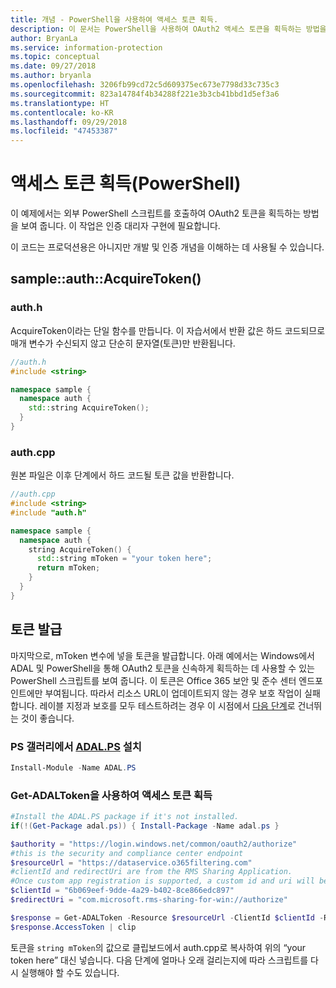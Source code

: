 ```yaml
---
title: 개념 - PowerShell을 사용하여 액세스 토큰 획득.
description: 이 문서는 PowerShell을 사용하여 OAuth2 액세스 토큰을 획득하는 방법을 이해하는 데 도움이 됩니다. 이 작업은 인증 대리자 구현에 필요합니다.
author: BryanLa
ms.service: information-protection
ms.topic: conceptual
ms.date: 09/27/2018
ms.author: bryanla
ms.openlocfilehash: 3206fb99cd72c5d609375ec673e7798d33c735c3
ms.sourcegitcommit: 823a14784f4b34288f221e3b3cb41bbd1d5ef3a6
ms.translationtype: HT
ms.contentlocale: ko-KR
ms.lasthandoff: 09/29/2018
ms.locfileid: "47453387"
---
```

# <a name="acquire-an-access-token-powershell"></a>액세스 토큰 획득(PowerShell)

이 예제에서는 외부 PowerShell 스크립트를 호출하여 OAuth2 토큰을 획득하는 방법을 보여 줍니다. 이 작업은 인증 대리자 구현에 필요합니다.

이 코드는 프로덕션용은 아니지만 개발 및 인증 개념을 이해하는 데 사용될 수 있습니다. 

## <a name="sampleauthacquiretoken"></a>sample::auth::AcquireToken()

### <a name="authh"></a>auth.h

AcquireToken이라는 단일 함수를 만듭니다. 이 자습서에서 반환 값은 하드 코드되므로 매개 변수가 수신되지 않고 단순히 문자열(토큰)만 반환됩니다.

```cpp
//auth.h
#include <string>

namespace sample {
  namespace auth {
    std::string AcquireToken();
  }
}
```

### <a name="authcpp"></a>auth.cpp

원본 파일은 이후 단계에서 하드 코드될 토큰 값을 반환합니다.

```cpp
//auth.cpp
#include <string>
#include "auth.h"

namespace sample {
  namespace auth {
    string AcquireToken() {
      std::string mToken = "your token here";
      return mToken;
    }
  }
}
```

## <a name="mint-a-token"></a>토큰 발급

마지막으로, mToken 변수에 넣을 토큰을 발급합니다. 아래 예에서는 Windows에서 ADAL 및 PowerShell을 통해 OAuth2 토큰을 신속하게 획득하는 데 사용할 수 있는 PowerShell 스크립트를 보여 줍니다. 이 토큰은 Office 365 보안 및 준수 센터 엔드포인트에만 부여됩니다. 따라서 리소스 URL이 업데이트되지 않는 경우 보호 작업이 실패합니다. 레이블 지정과 보호를 모두 테스트하려는 경우 이 시점에서 [다음 단계](#next-steps)로 건너뛰는 것이 좋습니다.

### <a name="install-adalpshttpswwwpowershellgallerycompackagesadalps31942-from-ps-gallery"></a>PS 갤러리에서 [ADAL.PS](https://www.powershellgallery.com/packages/ADAL.PS/3.19.4.2) 설치

```PowerShell
Install-Module -Name ADAL.PS
```

### <a name="use-get-adaltoken-to-obtain-the-access-token"></a>Get-ADALToken을 사용하여 액세스 토큰 획득

```PowerShell
#Install the ADAL.PS package if it's not installed.
if(!(Get-Package adal.ps)) { Install-Package -Name adal.ps }

$authority = "https://login.windows.net/common/oauth2/authorize" 
#this is the security and compliance center endpoint
$resourceUrl = "https://dataservice.o365filtering.com"
#clientId and redirectUri are from the RMS Sharing Application. 
#Once custom app registration is supported, a custom id and uri will be required. 
$clientId = "6b069eef-9dde-4a29-b402-8ce866edc897"
$redirectUri = "com.microsoft.rms-sharing-for-win://authorize"

$response = Get-ADALToken -Resource $resourceUrl -ClientId $clientId -RedirectUri $redirectUri -Authority $authority -PromptBehavior:Always
$response.AccessToken | clip
```

토큰을 `string mToken`의 값으로 클립보드에서 auth.cpp로 복사하여 위의 “your token here” 대신 넣습니다. 다음 단계에 얼마나 오래 걸리는지에 따라 스크립트를 다시 실행해야 할 수도 있습니다.


